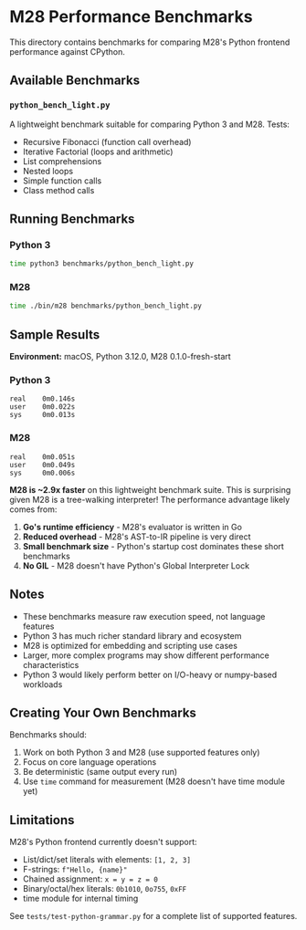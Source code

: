 # M28 Performance Benchmarks

This directory contains benchmarks for comparing M28's Python frontend performance against CPython.

## Available Benchmarks

### `python_bench_light.py`
A lightweight benchmark suitable for comparing Python 3 and M28. Tests:
- Recursive Fibonacci (function call overhead)
- Iterative Factorial (loops and arithmetic)
- List comprehensions
- Nested loops
- Simple function calls
- Class method calls

## Running Benchmarks

### Python 3
```bash
time python3 benchmarks/python_bench_light.py
```

### M28
```bash
time ./bin/m28 benchmarks/python_bench_light.py
```

## Sample Results

**Environment:** macOS, Python 3.12.0, M28 0.1.0-fresh-start

### Python 3
```
real    0m0.146s
user    0m0.022s
sys     0m0.013s
```

### M28
```
real    0m0.051s
user    0m0.049s
sys     0m0.006s
```

**M28 is ~2.9x faster** on this lightweight benchmark suite. This is surprising given M28 is a tree-walking interpreter! The performance advantage likely comes from:

1. **Go's runtime efficiency** - M28's evaluator is written in Go
2. **Reduced overhead** - M28's AST-to-IR pipeline is very direct
3. **Small benchmark size** - Python's startup cost dominates these short benchmarks
4. **No GIL** - M28 doesn't have Python's Global Interpreter Lock

## Notes

- These benchmarks measure raw execution speed, not language features
- Python 3 has much richer standard library and ecosystem
- M28 is optimized for embedding and scripting use cases
- Larger, more complex programs may show different performance characteristics
- Python 3 would likely perform better on I/O-heavy or numpy-based workloads

## Creating Your Own Benchmarks

Benchmarks should:
1. Work on both Python 3 and M28 (use supported features only)
2. Focus on core language operations
3. Be deterministic (same output every run)
4. Use `time` command for measurement (M28 doesn't have time module yet)

## Limitations

M28's Python frontend currently doesn't support:
- List/dict/set literals with elements: `[1, 2, 3]`
- F-strings: `f"Hello, {name}"`
- Chained assignment: `x = y = z = 0`
- Binary/octal/hex literals: `0b1010`, `0o755`, `0xFF`
- time module for internal timing

See `tests/test-python-grammar.py` for a complete list of supported features.
